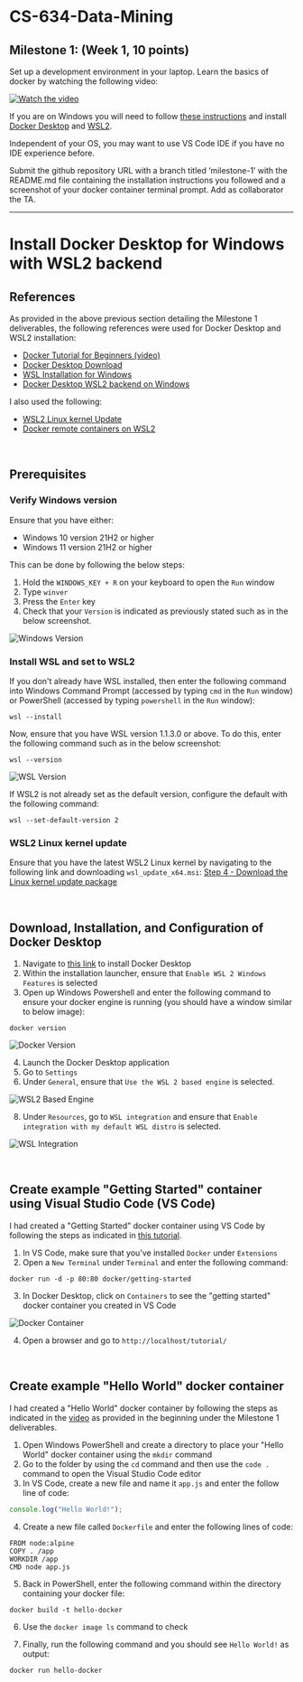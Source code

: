 # CS-634-Data-Mining
## Milestone 1: (Week 1, 10 points)

Set up a development environment in your laptop. Learn the basics of docker by watching the following video:

[![Watch the video](https://img.youtube.com/vi/pTFZFxd4hOI/0.jpg)](https://youtu.be/pTFZFxd4hOI)

If you are on Windows you will need to follow [these instructions](https://docs.docker.com/desktop/windows/wsl/) and install [Docker Desktop](https://www.docker.com/products/docker-desktop/) and [WSL2](https://learn.microsoft.com/en-us/windows/wsl/install).

Independent of your OS, you may want to use VS Code IDE if you have no IDE experience before.

Submit the github repository URL with a branch titled ‘milestone-1’ with the README.md file containing the installation instructions you followed and a screenshot of your docker container terminal prompt. Add as collaborator the TA.

---

# Install Docker Desktop for Windows with WSL2 backend

## References

As provided in the above previous section detailing the Milestone 1 deliverables, the following references were used for Docker Desktop and WSL2 installation:

- [Docker Tutorial for Beginners (video)](https://youtu.be/pTFZFxd4hOI)
- [Docker Desktop Download](https://www.docker.com/products/docker-desktop/)
- [WSL Installation for Windows](https://learn.microsoft.com/en-us/windows/wsl/install)
- [Docker Desktop WSL2 backend on Windows](https://docs.docker.com/desktop/windows/wsl/)

I also used the following:

- [WSL2 Linux kernel Update](https://learn.microsoft.com/en-us/windows/wsl/install-manual#step-4---download-the-linux-kernel-update-package)
- [Docker remote containers on WSL2](https://learn.microsoft.com/en-us/windows/wsl/tutorials/wsl-containers)

<br>

## Prerequisites
### Verify Windows version

Ensure that you have either:
- Windows 10 version 21H2 or higher
- Windows 11 version 21H2 or higher

This can be done by following the below steps:
1. Hold the `WINDOWS_KEY + R` on your keyboard to open the `Run` window
2. Type `winver`
3. Press the `Enter` key
4. Check that your `Version` is indicated as previously stated such as in the below screenshot.

![Windows Version](/img/winver.png)

### Install WSL and set to WSL2

If you don't already have WSL installed, then enter the following command into Windows Command Prompt (accessed by typing `cmd` in the `Run` window) or PowerShell (accessed by typing `powershell` in the `Run` window):

```
wsl --install
```

Now, ensure that you have WSL version 1.1.3.0 or above. To do this, enter the following command such as in the below screenshot:

```
wsl --version
```

![WSL Version](/img/wslver.png)

If WSL2 is not already set as the default version, configure the default with the following command:

```
wsl --set-default-version 2
```

### WSL2 Linux kernel update

Ensure that you have the latest WSL2 Linux kernel by navigating to the following link and downloading `wsl_update_x64.msi`: [Step 4 - Download the Linux kernel update package](https://learn.microsoft.com/en-us/windows/wsl/install-manual#step-4---download-the-linux-kernel-update-package)

<br>

## Download, Installation, and Configuration of Docker Desktop

1. Navigate to [this link](https://www.docker.com/products/docker-desktop/) to install Docker Desktop
2. Within the installation launcher, ensure that `Enable WSL 2 Windows Features` is selected
3. Open up Windows Powershell and enter the following command to ensure your docker engine is running (you should have a window similar to below image):

```
docker version
```

![Docker Version](/img/dockerver.png)

4. Launch the Docker Desktop application
5. Go to `Settings`
6. Under `General`, ensure that `Use the WSL 2 based engine` is selected.

![WSL2 Based Engine](/img/wsl2_based_engine.png)

8. Under `Resources`, go to `WSL integration` and ensure that `Enable integration with my default WSL distro` is selected.

![WSL Integration](/img/enable_integration.png)

<br>

## Create example "Getting Started" container using Visual Studio Code (VS Code)

I had created a "Getting Started" docker container using VS Code by following the steps as indicated in [this tutorial](https://learn.microsoft.com/en-us/visualstudio/docker/tutorials/docker-tutorial).

1. In VS Code, make sure that you've installed `Docker` under `Extensions`
2. Open a `New Terminal` under `Terminal` and enter the following command:

```
docker run -d -p 80:80 docker/getting-started
```

3. In Docker Desktop, click on `Containers` to see the "getting started" docker container you created in VS Code

![Docker Container](/img/container.png)

4. Open a browser and go to `http://localhost/tutorial/`

<br>

## Create example "Hello World" docker container

I had created a "Hello World" docker container by following the steps as indicated in the [video](https://youtu.be/pTFZFxd4hOI) as provided in the beginning under the Milestone 1 deliverables.

1. Open Windows PowerShell and create a directory to place your "Hello World" docker container using the `mkdir` command
2. Go to the folder by using the `cd` command and then use the `code .` command to open the Visual Studio Code editor
3. In VS Code, create a new file and name it `app.js` and enter the follow line of code:

```js
console.log("Hello World!");
```

4. Create a new file called `Dockerfile` and enter the following lines of code:

```
FROM node:alpine
COPY . /app
WORKDIR /app
CMD node app.js
```

5. Back in PowerShell, enter the following command within the directory containing your docker file:

```
docker build -t hello-docker
```

6. Use the `docker image ls` command to check

7. Finally, run the following command and you should see `Hello World!` as output:

```
docker run hello-docker
```

